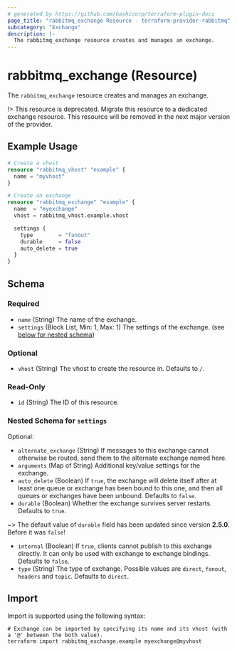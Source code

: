 ```yaml
---
# generated by https://github.com/hashicorp/terraform-plugin-docs
page_title: "rabbitmq_exchange Resource - terraform-provider-rabbitmq"
subcategory: "Exchange"
description: |-
  The rabbitmq_exchange resource creates and manages an exchange.
---
```


# rabbitmq_exchange (Resource)

The `rabbitmq_exchange` resource creates and manages an exchange.

!> This resource is deprecated. Migrate this resource to a dedicated exchange resource. This resource will be removed in the next major version of the provider.

## Example Usage

```terraform
# Create a vhost
resource "rabbitmq_vhost" "example" {
  name = "myvhost"
}

# Create an exchange
resource "rabbitmq_exchange" "example" {
  name  = "myexchange"
  vhost = rabbitmq_vhost.example.vhost

  settings {
    type        = "fanout"
    durable     = false
    auto_delete = true
  }
}
```

<!-- schema generated by tfplugindocs -->
## Schema

### Required

- `name` (String) The name of the exchange.
- `settings` (Block List, Min: 1, Max: 1) The settings of the exchange. (see [below for nested schema](#nestedblock--settings))

### Optional

- `vhost` (String) The vhost to create the resource in. Defaults to `/`.

### Read-Only

- `id` (String) The ID of this resource.

<a id="nestedblock--settings"></a>
### Nested Schema for `settings`

Optional:

- `alternate_exchange` (String) If messages to this exchange cannot otherwise be routed, send them to the alternate exchange named here.
- `arguments` (Map of String) Additional key/value settings for the exchange.
- `auto_delete` (Boolean) If `true`, the exchange will delete itself after at least one queue or exchange has been bound to this one, and then all queues or exchanges have been unbound. Defaults to `false`.
- `durable` (Boolean) Whether the exchange survives server restarts. Defaults to `true`.
  
~> The default value of `durable` field has been updated since version **2.5.0**. Before it was `false`!

- `internal` (Boolean) If `true`, clients cannot publish to this exchange directly. It can only be used with exchange to exchange bindings. Defaults to `false`.
- `type` (String) The type of exchange. Possible values are `direct`, `fanout`, `headers` and `topic`. Defaults to `direct`.

## Import

Import is supported using the following syntax:

```shell
# Exchange can be imported by specifying its name and its vhost (with a '@' between the both value).
terraform import rabbitmq_exchange.example myexchange@myvhost
```
